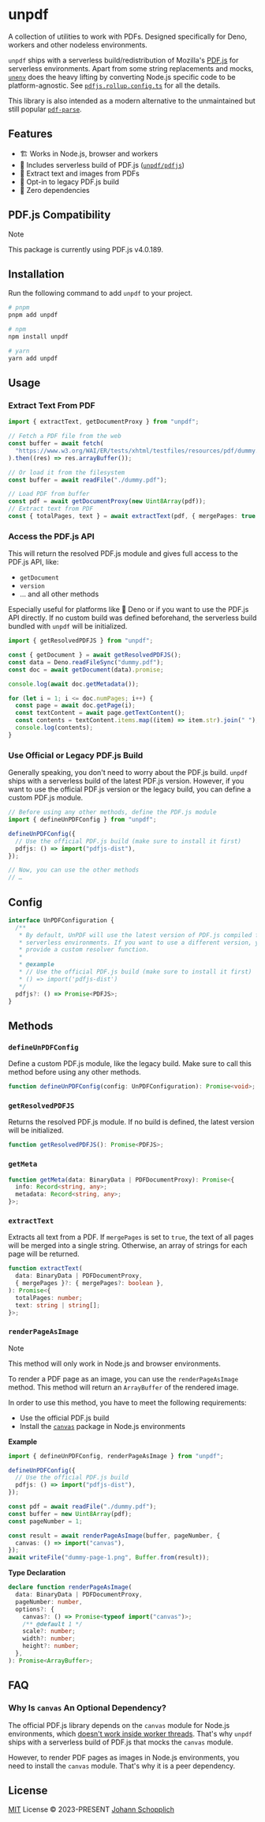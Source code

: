 # unpdf

A collection of utilities to work with PDFs. Designed specifically for Deno, workers and other nodeless environments.

`unpdf` ships with a serverless build/redistribution of Mozilla's [PDF.js](https://github.com/mozilla/pdf.js) for serverless environments. Apart from some string replacements and mocks, [`unenv`](https://github.com/unjs/unenv) does the heavy lifting by converting Node.js specific code to be platform-agnostic. See [`pdfjs.rollup.config.ts`](./pdfjs.rollup.config.ts) for all the details.

This library is also intended as a modern alternative to the unmaintained but still popular [`pdf-parse`](https://www.npmjs.com/package/pdf-parse).

## Features

- 🏗️ Works in Node.js, browser and workers
- 🪭 Includes serverless build of PDF.js ([`unpdf/pdfjs`](./package.json#L34))
- 💬 Extract text and images from PDFs
- 🧱 Opt-in to legacy PDF.js build
- 💨 Zero dependencies

## PDF.js Compatibility

> [!NOTE]
> This package is currently using PDF.js v4.0.189.

## Installation

Run the following command to add `unpdf` to your project.

```bash
# pnpm
pnpm add unpdf

# npm
npm install unpdf

# yarn
yarn add unpdf
```

## Usage

### Extract Text From PDF

```ts
import { extractText, getDocumentProxy } from "unpdf";

// Fetch a PDF file from the web
const buffer = await fetch(
  "https://www.w3.org/WAI/ER/tests/xhtml/testfiles/resources/pdf/dummy.pdf",
).then((res) => res.arrayBuffer());

// Or load it from the filesystem
const buffer = await readFile("./dummy.pdf");

// Load PDF from buffer
const pdf = await getDocumentProxy(new Uint8Array(pdf));
// Extract text from PDF
const { totalPages, text } = await extractText(pdf, { mergePages: true });
```

### Access the PDF.js API

This will return the resolved PDF.js module and gives full access to the PDF.js API, like:

- `getDocument`
- `version`
- … and all other methods

Especially useful for platforms like 🦕 Deno or if you want to use the PDF.js API directly. If no custom build was defined beforehand, the serverless build bundled with `unpdf` will be initialized.

```ts
import { getResolvedPDFJS } from "unpdf";

const { getDocument } = await getResolvedPDFJS();
const data = Deno.readFileSync("dummy.pdf");
const doc = await getDocument(data).promise;

console.log(await doc.getMetadata());

for (let i = 1; i <= doc.numPages; i++) {
  const page = await doc.getPage(i);
  const textContent = await page.getTextContent();
  const contents = textContent.items.map((item) => item.str).join(" ");
  console.log(contents);
}
```

### Use Official or Legacy PDF.js Build

Generally speaking, you don't need to worry about the PDF.js build. `unpdf` ships with a serverless build of the latest PDF.js version. However, if you want to use the official PDF.js version or the legacy build, you can define a custom PDF.js module.

```ts
// Before using any other methods, define the PDF.js module
import { defineUnPDFConfig } from "unpdf";

defineUnPDFConfig({
  // Use the official PDF.js build (make sure to install it first)
  pdfjs: () => import("pdfjs-dist"),
});

// Now, you can use the other methods
// …
```

## Config

```ts
interface UnPDFConfiguration {
  /**
   * By default, UnPDF will use the latest version of PDF.js compiled for
   * serverless environments. If you want to use a different version, you can
   * provide a custom resolver function.
   *
   * @example
   * // Use the official PDF.js build (make sure to install it first)
   * () => import('pdfjs-dist')
   */
  pdfjs?: () => Promise<PDFJS>;
}
```

## Methods

### `defineUnPDFConfig`

Define a custom PDF.js module, like the legacy build. Make sure to call this method before using any other methods.

```ts
function defineUnPDFConfig(config: UnPDFConfiguration): Promise<void>;
```

### `getResolvedPDFJS`

Returns the resolved PDF.js module. If no build is defined, the latest version will be initialized.

```ts
function getResolvedPDFJS(): Promise<PDFJS>;
```

### `getMeta`

```ts
function getMeta(data: BinaryData | PDFDocumentProxy): Promise<{
  info: Record<string, any>;
  metadata: Record<string, any>;
}>;
```

### `extractText`

Extracts all text from a PDF. If `mergePages` is set to `true`, the text of all pages will be merged into a single string. Otherwise, an array of strings for each page will be returned.

```ts
function extractText(
  data: BinaryData | PDFDocumentProxy,
  { mergePages }?: { mergePages?: boolean },
): Promise<{
  totalPages: number;
  text: string | string[];
}>;
```

### `renderPageAsImage`

> [!NOTE]
> This method will only work in Node.js and browser environments.

To render a PDF page as an image, you can use the `renderPageAsImage` method. This method will return an `ArrayBuffer` of the rendered image.

In order to use this method, you have to meet the following requirements:

- Use the official PDF.js build
- Install the [`canvas`](https://www.npmjs.com/package/canvas) package in Node.js environments

**Example**

```ts
import { defineUnPDFConfig, renderPageAsImage } from "unpdf";

defineUnPDFConfig({
  // Use the official PDF.js build
  pdfjs: () => import("pdfjs-dist"),
});

const pdf = await readFile("./dummy.pdf");
const buffer = new Uint8Array(pdf);
const pageNumber = 1;

const result = await renderPageAsImage(buffer, pageNumber, {
  canvas: () => import("canvas"),
});
await writeFile("dummy-page-1.png", Buffer.from(result));
```

**Type Declaration**

```ts
declare function renderPageAsImage(
  data: BinaryData | PDFDocumentProxy,
  pageNumber: number,
  options?: {
    canvas?: () => Promise<typeof import("canvas")>;
    /** @default 1 */
    scale?: number;
    width?: number;
    height?: number;
  },
): Promise<ArrayBuffer>;
```

## FAQ

### Why Is `canvas` An Optional Dependency?

The official PDF.js library depends on the `canvas` module for Node.js environments, which [doesn't work inside worker threads](https://github.com/Automattic/node-canvas/issues/1394). That's why `unpdf` ships with a serverless build of PDF.js that mocks the `canvas` module.

However, to render PDF pages as images in Node.js environments, you need to install the `canvas` module. That's why it is a peer dependency.

## License

[MIT](./LICENSE) License © 2023-PRESENT [Johann Schopplich](https://github.com/johannschopplich)
